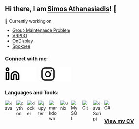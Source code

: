 ## Hi there, I am [Simos Athanasiadis](https://github.com/simosathan9)! 👋

🔭 Currently working on
  * [Group Maintenance Problem](https://github.com/simosathan9/GroupMaintenanceOptimization)
  * [VRPDO](https://github.com/aomirolis/VRPDO)
  * [OnDisplay](https://github.com/Xebit3D/Xebit3D)
  * [Spokbee](https://spokbee.com/)

### Connect with me:
[![website](./img/linkedin-light.svg)](https://www.linkedin.com/in/simos-athanasiadis-487418221/#gh-light-mode-only)
[![website](./img/linkedin-dark.svg)](https://www.linkedin.com/in/simos-athanasiadis-487418221/#gh-dark-mode-only)
&nbsp;&nbsp;
[![website](./img/instagram-light.svg)](https://www.instagram.com/simos.athanasiadis/#gh-light-mode-only)
[![website](./img/instagram-dark.svg)](https://www.instagram.com/simos.athanasiadis/#gh-dark-mode-only)

### Languages and Tools:

<img align="left" alt="Java" width="26px" src="https://cdn.jsdelivr.net/gh/devicons/devicon/icons/java/java-original.svg" style="padding-right:10px;" />
<img align="left" alt="python" width="26px" src="https://cdn.jsdelivr.net/gh/devicons/devicon/icons/python/python-original.svg" style="padding-right:10px;" />
<img align="left" alt="docker" width="26px" src="https://cdn.jsdelivr.net/gh/devicons/devicon/icons/docker/docker-original.svg" style="padding-right:10px;" />
<img align="left" alt="jupyter" width="26px" src="https://cdn.jsdelivr.net/gh/devicons/devicon/icons/jupyter/jupyter-original.svg" style="padding-right:10px;" />
<img align="left" alt="markdown" width="26px" src="https://cdn.jsdelivr.net/gh/devicons/devicon/icons/markdown/markdown-original.svg" style="padding-right:10px;" />
<img align="left" alt="unix" width="26px" src="https://cdn.jsdelivr.net/gh/devicons/devicon/icons/unix/unix-original.svg" style="padding-right:10px;" />
<img align="left" alt="MySQL" width="26px" src="https://cdn.jsdelivr.net/gh/devicons/devicon/icons/mysql/mysql-original.svg" style="padding-right:10px;" />
<img align="left" alt="Git" width="26px" src="https://cdn.jsdelivr.net/gh/devicons/devicon/icons/git/git-original.svg" style="padding-right:10px;" />
<img align="left" alt="JavaScript" width="26px" src="https://cdn.jsdelivr.net/gh/devicons/devicon/icons/javascript/javascript-original.svg" style="padding-right:10px;" />
<img align="left" alt="C#" width="26px" src="https://cdn.jsdelivr.net/gh/devicons/devicon/icons/csharp/csharp-original.svg" style="padding-right:10px;" />
<br />
<br />

### [View my CV](./Athanasiadis_Gerasimos_CV.pdf)
